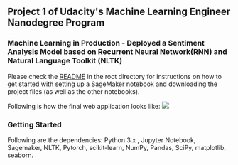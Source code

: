 ## Project 1 of Udacity's Machine Learning Engineer Nanodegree Program

### Machine Learning in Production - Deployed a Sentiment Analysis Model based on Recurrent Neural Network(RNN) and Natural Language Toolkit (NLTK)  

Please check the [README](https://github.com/udacity/sagemaker-deployment/tree/master/README.md) in the root directory for instructions on how to get started with setting up a SageMaker notebook and downloading the project files (as well as the other notebooks).  

Following is how the final web application looks like:
![](uploadgif.gif)  

### Getting Started
Following are the dependencies: Python 3.x , Jupyter Notebook, Sagemaker, NLTK, Pytorch, scikit-learn, NumPy, Pandas, SciPy, matplotlib, seaborn.

